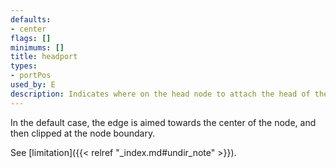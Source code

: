 ```yaml
---
defaults:
- center
flags: []
minimums: []
title: headport
types:
- portPos
used_by: E
description: Indicates where on the head node to attach the head of the edge
---
```

In the default case, the edge is aimed towards the center of the node,
and then clipped at the node boundary.

See [limitation]({{< relref "_index.md#undir_note" >}}).

